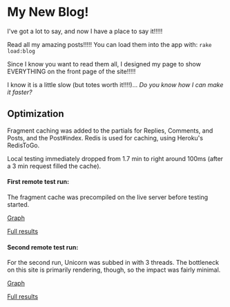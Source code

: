 # My New Blog!

I've got a lot to say, and now I have a place to say it!!!!!

Read all my amazing posts!!!!! You can load them into the app with: `rake load:blog`

Since I know you want to read them all, I designed my page to show EVERYTHING on the front page of the site!!!!!

I know it is a little slow (but totes worth it!!!!)... _Do you know how I can make it faster?_

## Optimization

Fragment caching was added to the partials for Replies, Comments, and Posts, and the Post#index. Redis is used for caching, using Heroku's RedisToGo.

Local testing immediately dropped from 1.7 min to right around 100ms (after a 3 min request filled the cache).

#### First remote test run:

The fragment cache was precompiled on the live server before testing started.

[Graph](https://www.dropbox.com/s/jdb52h59111naot/Screen%20Shot%202015-04-01%20at%206.23.00%20PM.png?dl=0)

[Full results](https://app.loadimpact.com/load-test/57aa9145-34b7-4e81-bdc8-48eadd284427)

#### Second remote test run:

For the second run, Unicorn was subbed in with 3 threads. The bottleneck on this site is primarily rendering, though, so the impact was fairly minimal.

[Graph](https://www.dropbox.com/s/dzg06z8d07op4lt/Screen%20Shot%202015-04-01%20at%206.22.22%20PM.png?dl=0)

[Full results](https://app.loadimpact.com/load-test/108a34ba-77dd-480a-b31f-d69d7c892f32)
